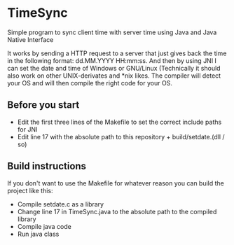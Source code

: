 # TimeSync
Simple program to sync client time with server time using Java and Java Native Interface

It works by sending a HTTP request to a server that just gives back the time in the following
format: dd.MM.YYYY HH:mm:ss. And then by using JNI I can set the date and time of Windows or 
GNU/Linux (Technically it should also work on other UNIX-derivates and \*nix likes.
The compiler will detect your OS and will then compile the right code for your OS.

## Before you start
- Edit the first three lines of the Makefile to set the correct include paths for JNI
- Edit line 17 with the absolute path to this repository + build/setdate.(dll / so)

## Build instructions
If you don't want to use the Makefile for whatever reason you can build the project like this:

- Compile setdate.c as a library
- Change line 17 in TimeSync.java to the absolute path to the compiled library
- Compile java code
- Run java class
